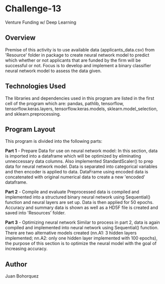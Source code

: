 # Challenge-13
Venture Funding w/ Deep Learning

## Overview
Premise of this activity is to use available data (applicants_data.csv) from 'Resource' folder in package to create neural network model to predict which whether or not applicants that are funded by the firm will be successful or not. Focus is to develop and implement a binary classifier neural network model to assess the data given.

## Technologies Used
The libraries and dependencies used in this program are listed in the first cell of the program which are: pandas, pathlib, tensorflow, tensorflow.keras.layers, tensorflow.keras.models, sklearn.model_selection, and sklearn.preprocessing. 

## Program Layout
This program is divided into the following parts:

**Part 1** - Prepare Data for use on neural network model:
            In this section, data is imported into a dataframe which will be optimized by eliminating unneccessary data columns. Also implemented StandardScaler()
            to prep data for neural network model. Data is separated into categorical variables and then encoder is applied to data. DataFrame using encoded data is 
            concatenated with original numerical data to create a new 'encoded' dataframe. 
            
**Part 2** - Compile and evaluate 
            Preprocessed data is compiled and implemented into a structured binary neural network using Sequential() function and neural layers are set up. Data is then 
            applied for 50 epochs. Accuracy and summary data is shown as well as a HD5F file is created and saved into 'Resources' folder.

**Part 3** - Optimizing neural network
            Similar to process in part 2, data is again compiled and implemented into neural network using Sequential() function. There are two alternative models
            created (nn.A1: 3 hidden layers implemented; nn.A2: only one hidden layer implemented with 100 epochs), the purpose of this section is to optimize the 
            neural model with the goal of increasing accuracy.



## Author
Juan Bohorquez